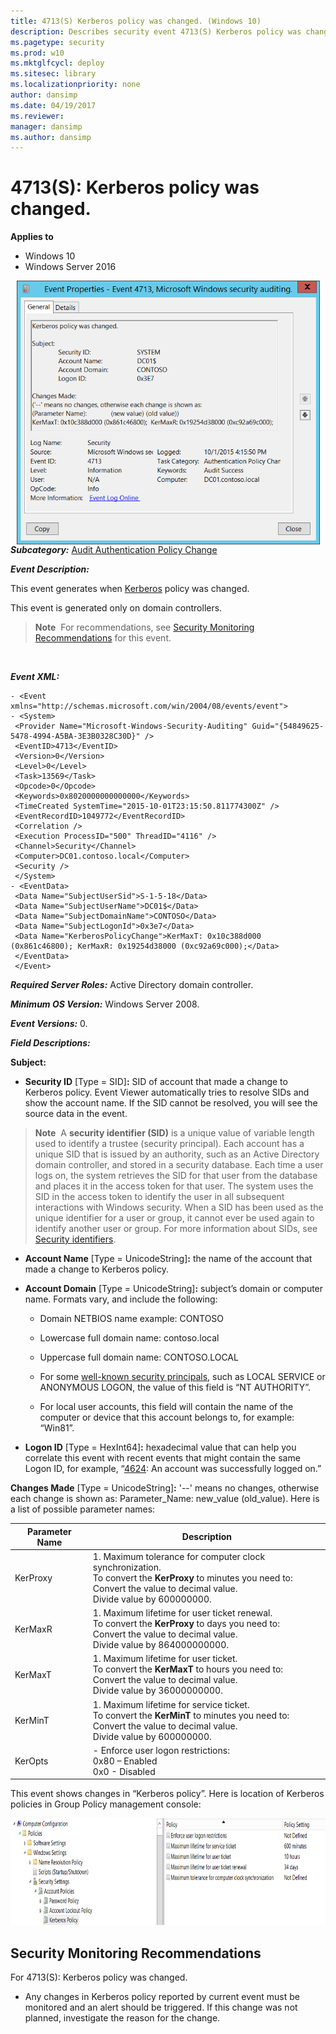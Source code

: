 ```yaml
---
title: 4713(S) Kerberos policy was changed. (Windows 10)
description: Describes security event 4713(S) Kerberos policy was changed. This event is generated when Kerberos policy is changed.
ms.pagetype: security
ms.prod: w10
ms.mktglfcycl: deploy
ms.sitesec: library
ms.localizationpriority: none
author: dansimp
ms.date: 04/19/2017
ms.reviewer: 
manager: dansimp
ms.author: dansimp
---
```


# 4713(S): Kerberos policy was changed.

**Applies to**
-   Windows 10
-   Windows Server 2016


<img src="images/event-4713.png" alt="Event 4713 illustration" width="485" height="422" hspace="10" align="left" />

***Subcategory:***&nbsp;[Audit Authentication Policy Change](audit-authentication-policy-change.md)

***Event Description:***

This event generates when [Kerberos](https://msdn.microsoft.com/library/windows/desktop/aa378747.aspx) policy was changed.

This event is generated only on domain controllers.

> **Note**&nbsp;&nbsp;For recommendations, see [Security Monitoring Recommendations](#security-monitoring-recommendations) for this event.

<br clear="all">

***Event XML:***
```
- <Event xmlns="http://schemas.microsoft.com/win/2004/08/events/event">
- <System>
 <Provider Name="Microsoft-Windows-Security-Auditing" Guid="{54849625-5478-4994-A5BA-3E3B0328C30D}" /> 
 <EventID>4713</EventID> 
 <Version>0</Version> 
 <Level>0</Level> 
 <Task>13569</Task> 
 <Opcode>0</Opcode> 
 <Keywords>0x8020000000000000</Keywords> 
 <TimeCreated SystemTime="2015-10-01T23:15:50.811774300Z" /> 
 <EventRecordID>1049772</EventRecordID> 
 <Correlation /> 
 <Execution ProcessID="500" ThreadID="4116" /> 
 <Channel>Security</Channel> 
 <Computer>DC01.contoso.local</Computer> 
 <Security /> 
 </System>
- <EventData>
 <Data Name="SubjectUserSid">S-1-5-18</Data> 
 <Data Name="SubjectUserName">DC01$</Data> 
 <Data Name="SubjectDomainName">CONTOSO</Data> 
 <Data Name="SubjectLogonId">0x3e7</Data> 
 <Data Name="KerberosPolicyChange">KerMaxT: 0x10c388d000 (0x861c46800); KerMaxR: 0x19254d38000 (0xc92a69c000);</Data> 
 </EventData>
 </Event>

```

***Required Server Roles:*** Active Directory domain controller.

***Minimum OS Version:*** Windows Server 2008.

***Event Versions:*** 0.

***Field Descriptions:***

**Subject:**

-   **Security ID** \[Type = SID\]**:** SID of account that made a change to Kerberos policy. Event Viewer automatically tries to resolve SIDs and show the account name. If the SID cannot be resolved, you will see the source data in the event.

> **Note**&nbsp;&nbsp;A **security identifier (SID)** is a unique value of variable length used to identify a trustee (security principal). Each account has a unique SID that is issued by an authority, such as an Active Directory domain controller, and stored in a security database. Each time a user logs on, the system retrieves the SID for that user from the database and places it in the access token for that user. The system uses the SID in the access token to identify the user in all subsequent interactions with Windows security. When a SID has been used as the unique identifier for a user or group, it cannot ever be used again to identify another user or group. For more information about SIDs, see [Security identifiers](/windows/access-protection/access-control/security-identifiers).

-   **Account Name** \[Type = UnicodeString\]**:** the name of the account that made a change to Kerberos policy.

-   **Account Domain** \[Type = UnicodeString\]**:** subject’s domain or computer name. Formats vary, and include the following:

    -   Domain NETBIOS name example: CONTOSO

    -   Lowercase full domain name: contoso.local

    -   Uppercase full domain name: CONTOSO.LOCAL

    -   For some [well-known security principals](https://support.microsoft.com/kb/243330), such as LOCAL SERVICE or ANONYMOUS LOGON, the value of this field is “NT AUTHORITY”.

    -   For local user accounts, this field will contain the name of the computer or device that this account belongs to, for example: “Win81”.

-   **Logon ID** \[Type = HexInt64\]**:** hexadecimal value that can help you correlate this event with recent events that might contain the same Logon ID, for example, “[4624](event-4624.md): An account was successfully logged on.”

**Changes Made** \[Type = UnicodeString\]**:** '--' means no changes, otherwise each change is shown as: Parameter\_Name: new\_value (old\_value). Here is a list of possible parameter names:

| Parameter Name | Description                                                                                                                                                                                             |
|----------------|---------------------------------------------------------------------------------------------------------------------------------------------------------------------------------------------------------|
| KerProxy       | 1.  Maximum tolerance for computer clock synchronization.<br>To convert the **KerProxy** to minutes you need to:<br>Convert the value to decimal value.<br>Divide value by 600000000. |
| KerMaxR        | 1.  Maximum lifetime for user ticket renewal.<br>To convert the **KerProxy** to days you need to:<br>Convert the value to decimal value.<br>Divide value by 864000000000.             |
| KerMaxT        | 1.  Maximum lifetime for user ticket.<br>To convert the **KerMaxT** to hours you need to:<br>Convert the value to decimal value.<br>Divide value by 36000000000.                      |
| KerMinT        | 1.  Maximum lifetime for service ticket.<br>To convert the **KerMinT** to minutes you need to:<br>Convert the value to decimal value.<br>Divide value by 600000000.                   |
| KerOpts        | -   Enforce user logon restrictions:<br>0x80 – Enabled<br>0x0 - Disabled                                                                                                                    |

This event shows changes in “Kerberos policy”. Here is location of Kerberos policies in Group Policy management console:

<img src="images/group-policy-editor.png" alt="Group policy editor illustration" width="790" height="171" />

## Security Monitoring Recommendations

For 4713(S): Kerberos policy was changed.

-   Any changes in Kerberos policy reported by current event must be monitored and an alert should be triggered. If this change was not planned, investigate the reason for the change.

